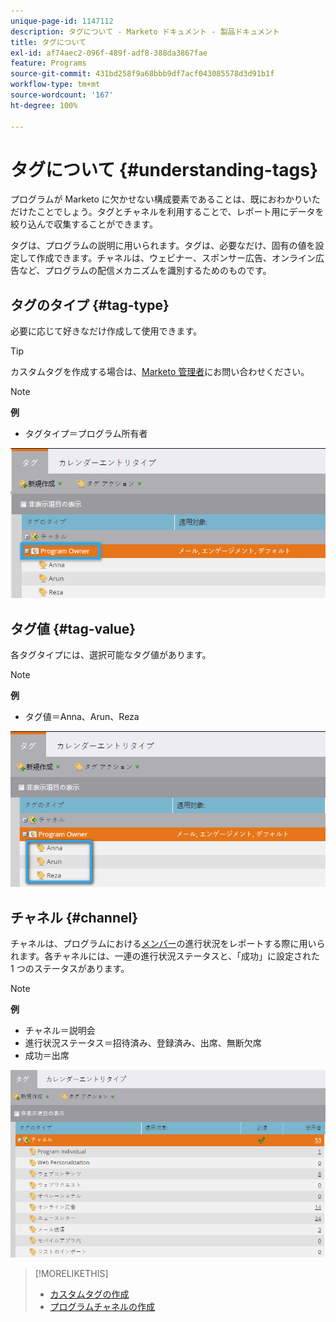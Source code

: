 ```yaml
---
unique-page-id: 1147112
description: タグについて - Marketo ドキュメント - 製品ドキュメント
title: タグについて
exl-id: af74aec2-096f-489f-adf8-388da3867fae
feature: Programs
source-git-commit: 431bd258f9a68bbb9df7acf043085578d3d91b1f
workflow-type: tm+mt
source-wordcount: '167'
ht-degree: 100%

---
```


# タグについて {#understanding-tags}

プログラムが Marketo に欠かせない構成要素であることは、既におわかりいただけたことでしょう。タグとチャネルを利用することで、レポート用にデータを絞り込んで収集することができます。

タグは、プログラムの説明に用いられます。タグは、必要なだけ、固有の値を設定して作成できます。チャネルは、ウェビナー、スポンサー広告、オンライン広告など、プログラムの配信メカニズムを識別するためのものです。

## タグのタイプ {#tag-type}

必要に応じて好きなだけ作成して使用できます。

>[!TIP]
>
>カスタムタグを作成する場合は、[Marketo 管理者](/help/marketo/product-docs/administration/tags/create-custom-tags.md)にお問い合わせください。

>[!NOTE]
>
>**例**
>
>* タグタイプ＝プログラム所有者

![](assets/image2014-9-17-15-3a12-3a46.png)

## タグ値 {#tag-value}

各タグタイプには、選択可能なタグ値があります。

>[!NOTE]
>
>**例**
>
>* タグ値＝Anna、Arun、Reza

![](assets/image2014-9-17-15-3a16-3a8.png)

## チャネル {#channel}

チャネルは、プログラムにおける[メンバー](/help/marketo/product-docs/core-marketo-concepts/programs/creating-programs/understanding-program-membership.md)の進行状況をレポートする際に用いられます。各チャネルには、一連の進行状況ステータスと、「成功」に設定された 1 つのステータスがあります。

>[!NOTE]
>
>**例**
>
>* チャネル＝説明会
>* 進行状況ステータス＝招待済み、登録済み、出席、無断欠席
>* 成功＝出席

![](assets/image2015-2-5-16-3a57-3a59.png)

>[!MORELIKETHIS]
>
>* [カスタムタグの作成](/help/marketo/product-docs/administration/tags/create-custom-tags.md)
>* [プログラムチャネルの作成](/help/marketo/product-docs/administration/tags/create-a-program-channel.md)
